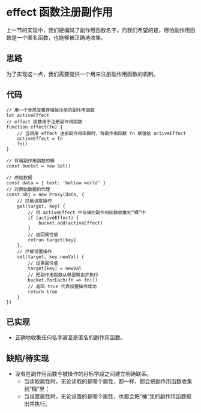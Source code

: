 # effect 函数注册副作用
上一节的实现中，我们硬编码了副作用函数名字。而我们希望的是，哪怕副作用函数是一个匿名函数，也能够被正确地收集。

## 思路
为了实现这一点，我们需要提供一个用来注册副作用函数的机制。

## 代码
```javascript{1-8,19-22}
// 用一个全局变量存储被注册的副作用函数
let activeEffect
// effect 函数用于注册副作用函数
function effect(fn) {
    // 当调用 effect 注册副作用函数时，将副作用函数 fn 赋值给 activeEffect
    activeEffect = fn
    fn()
}

// 存储副作用函数的桶
const bucket = new Set()

// 原始数据
const data = { text: 'hellow world' }
// 对原始数据的代理
const obj = new Proxy(data, {
    // 拦截读取操作
    get(target, key) {
        // 将 activeEffect 中存储的副作用函数收集到“桶”中
        if (activeEffect) {
            bucket.add(activeEffect)
        }
        // 返回属性值
        retrun target[key]
    },
    // 拦截设置操作
    set(target, key newVal) {
        // 设置属性值
        target[key] = newVal
        // 把副作用函数从桶里取出并执行
        bucket.forEach(fn => fn())
        // 返回 true 代表设置操作成功
        return true
    }
})
```

## 已实现
* 正确地收集任何名字甚至是匿名的副作用函数。

## 缺陷/待实现
* 没有在副作用函数与被操作的目标字段之间建立明确联系。
   * 当读取属性时，无论读取的是哪个属性，都一样，都会把副作用函数收集到“桶”里；
   * 当设置属性时，无论设置的是哪个属性，也都会把“桶”里的副作用函数取出并执行。